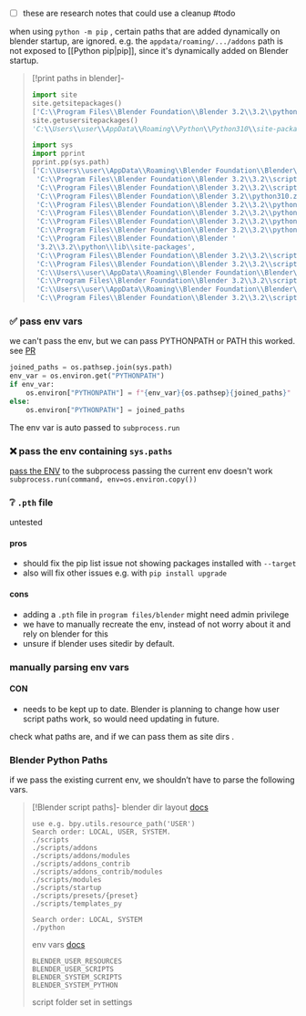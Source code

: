 
- [ ] these are research notes that could use a cleanup #todo

when using `python -m pip` , certain paths that are added dynamically on blender startup, are ignored.
e.g. the `appdata/roaming/.../addons` path is not exposed to [[Python pip|pip]], since it's dynamically added on Blender startup.

> [!print paths in blender]-
> ```python
> import site
> site.getsitepackages()
> ['C:\\Program Files\\Blender Foundation\\Blender 3.2\\3.2\\python', 'C:\\Program Files\\Blender Foundation\\Blender 3.2\\3.2\\python\\lib\\site-packages']
> site.getusersitepackages()
> 'C:\\Users\\user\\AppData\\Roaming\\Python\\Python310\\site-packages'
> 
> import sys
> import pprint
> pprint.pp(sys.path)
> ['C:\\Users\\user\\AppData\\Roaming\\Blender Foundation\\Blender\\3.2\\scripts\\modules',
>  'C:\\Program Files\\Blender Foundation\\Blender 3.2\\3.2\\scripts\\startup',
>  'C:\\Program Files\\Blender Foundation\\Blender 3.2\\3.2\\scripts\\modules',
>  'C:\\Program Files\\Blender Foundation\\Blender 3.2\\python310.zip',
>  'C:\\Program Files\\Blender Foundation\\Blender 3.2\\3.2\\python\\DLLs',
>  'C:\\Program Files\\Blender Foundation\\Blender 3.2\\3.2\\python\\lib',
>  'C:\\Program Files\\Blender Foundation\\Blender 3.2\\3.2\\python\\bin',
>  'C:\\Program Files\\Blender Foundation\\Blender 3.2\\3.2\\python',
>  'C:\\Program Files\\Blender Foundation\\Blender '
>  '3.2\\3.2\\python\\lib\\site-packages',
>  'C:\\Program Files\\Blender Foundation\\Blender 3.2\\3.2\\scripts\\freestyle\\modules',
>  'C:\\Program Files\\Blender Foundation\\Blender 3.2\\3.2\\scripts\\addons\\modules',
>  'C:\\Users\\user\\AppData\\Roaming\\Blender Foundation\\Blender\\3.2\\scripts\\addons\\modules',
>  'C:\\Program Files\\Blender Foundation\\Blender 3.2\\3.2\\scripts\\addons',
>  'C:\\Users\\user\\AppData\\Roaming\\Blender Foundation\\Blender\\3.2\\scripts\\addons',
>  'C:\\Program Files\\Blender Foundation\\Blender 3.2\\3.2\\scripts\\addons_contrib']
> ```
> 

### ✅ pass env vars 
we can't pass the env, but we can pass PYTHONPATH or PATH
this worked. see [PR](https://github.com/hannesdelbeke/blender_pip/pull/2/)
```python
joined_paths = os.pathsep.join(sys.path)
env_var = os.environ.get("PYTHONPATH")
if env_var:
	os.environ["PYTHONPATH"] = f"{env_var}{os.pathsep}{joined_paths}"
else:
	os.environ["PYTHONPATH"] = joined_paths
```
The env var is auto passed to `subprocess.run`

### ❌ pass the env containing `sys.paths`
[pass the ENV](https://stackoverflow.com/questions/2231227/python-subprocess-popen-with-a-modified-environment) to the subprocess
passing the current env doesn't work `subprocess.run(command, env=os.environ.copy())`

### ❔ `.pth` file
untested
#### pros
- should fix the pip list issue not showing packages installed with `--target`
- also will fix other issues e.g. with `pip install upgrade`
#### cons
- adding a `.pth` file  in `program files/blender` might need admin privilege
- we have to manually recreate the env, instead of not worry about it and rely on blender for this
- unsure if blender uses sitedir by default. 

### manually parsing env vars
#### CON
- needs to be kept up to date. Blender is planning to change how user script paths work, so would need updating in future.

check what paths are, and if we can pass them as site dirs .

### Blender Python Paths
if we pass the existing current env, we shouldn’t have to parse the following vars.
> [!Blender script paths]-
> blender dir layout [docs](https://docs.blender.org/manual/en/latest/advanced/blender_directory_layout.html)
> ```
> use e.g. bpy.utils.resource_path('USER')
> Search order: LOCAL, USER, SYSTEM. 
> ./scripts
> ./scripts/addons
> ./scripts/addons/modules
> ./scripts/addons_contrib
> ./scripts/addons_contrib/modules
> ./scripts/modules
> ./scripts/startup
> ./scripts/presets/{preset}
> ./scripts/templates_py
> 
> Search order: LOCAL, SYSTEM
> ./python
> ```
> 
> env vars [docs](https://docs.blender.org/manual/en/latest/advanced/command_line/arguments.html#command-line-args-environment-variables)
> ```
> BLENDER_USER_RESOURCES
> BLENDER_USER_SCRIPTS
> BLENDER_SYSTEM_SCRIPTS
> BLENDER_SYSTEM_PYTHON
> ```
> 
> script folder set in settings